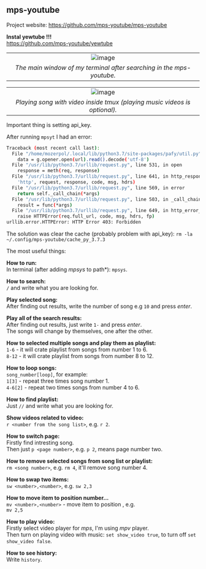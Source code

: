 ## mps-youtube
Project website: https://github.com/mps-youtube/mps-youtube

**Instal yewtube !!!** <br/>
https://github.com/mps-youtube/yewtube

||
|:--:|
|![image](https://user-images.githubusercontent.com/43972902/124945862-d73a0580-e00e-11eb-8f69-e61ec36c574a.png)|
|*The main window of my terminal after searching in the mps-youtube.*|

||
|:--:|
|![image](https://user-images.githubusercontent.com/43972902/124946893-ad351300-e00f-11eb-87fb-893de5728068.png)|
|*Playing song with video inside tmux (playing music videos is optional).*|

Important thing is setting api_key.

After running `mpsyt` I had an error:
```bash
Traceback (most recent call last):
  File "/home/mozerpol/.local/lib/python3.7/site-packages/pafy/util.py", line 34, in call_gdata
    data = g.opener.open(url).read().decode('utf-8')
  File "/usr/lib/python3.7/urllib/request.py", line 531, in open
    response = meth(req, response)
  File "/usr/lib/python3.7/urllib/request.py", line 641, in http_response
    'http', request, response, code, msg, hdrs)
  File "/usr/lib/python3.7/urllib/request.py", line 569, in error
    return self._call_chain(*args)
  File "/usr/lib/python3.7/urllib/request.py", line 503, in _call_chain
    result = func(*args)
  File "/usr/lib/python3.7/urllib/request.py", line 649, in http_error_default
    raise HTTPError(req.full_url, code, msg, hdrs, fp)
urllib.error.HTTPError: HTTP Error 403: Forbidden
```

The solution was clear the cache (probably problem with api_key):
`rm -la ~/.config/mps-youtube/cache_py_3.7.3`

The most useful things:

**How to run:** <br/>
In terminal (after adding *mpsys* to path*): `mpsys`.

**How to search:** <br/>
`/` and write what you are looking for.

**Play selected song:** <br/>
After finding out results, write the number of song e.g `10` and press *enter*.

**Play all of the search results:** <br/>
After finding out results, just write `1-` and press *enter*. <br/>
The songs will change by themselves, one after the other.

**How to selected multiple songs and play them as playlist:** <br/>
`1-6` - it will crate playlist from songs from number 1 to 6. <br>
`8-12` - it will crate playlist from songs from number 8 to 12.

**How to loop songs:** <br/>
`song_number[loop]`, for example: <br/>
`1[3]` - repeat three times song number 1. <br/>
`4-6[2]` - repeat two times songs from number 4 to 6.

**How to find playlist:** <br/>
Just `//` and write what you are looking for.

**Show videos related to video:** <br/>
`r <number from the song list>`, e.g. `r 2`.

**How to switch page:** <br/>
Firstly find intresting song. </br>
Then just `p <page number>`, e.g. `p 2`, means page number two.

**How to remove selected songs from song list or playlist:** <br/>
`rm <song number>`, e.g. `rm 4`, it'll remove song number 4.

**How to swap two items:** <br/>
`sw <number>,<number>`, e.g. `sw 2,3`

**How to move item to position number...** <br/>
`mv <number>,<number>` - move item <number> to position <number>, e.g. <br/>
`mv 2,5`

**How to play video:** <br/>
Firstly select video player for *mps*, I'm using *mpv* player. <br/>
Then turn on playing video with music: `set show_video true`, to turn off
`set show_video false`.

**How to see history:** <br/>
Write `history`.
